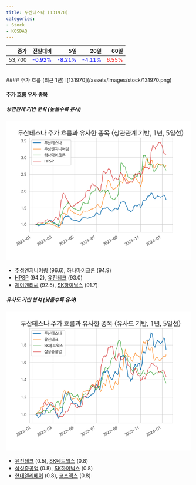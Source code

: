 ```yaml
---
title: 두산테스나 (131970)
categories:
- Stock
- KOSDAQ
---
```


|종가|전일대비|5일|20일|60일|
|---:|-------:|--:|---:|---:|
|53,700|<span style="color: blue">-0.92%</span>|<span style="color: blue">-8.21%</span>|<span style="color: blue">-4.11%</span>|<span style="color: red">6.55%</span>|

<!-- more -->
<br>
#### 주가 흐름 (최근 1년)
![131970](/assets/images/stock/131970.png)


#### 주가 흐름 유사 종목


##### 상관관계 기반 분석 (높을수록 유사)
![131970](/assets/images/stock/131970_corr.png)
- [주성엔지니어링](/036930/) (96.6), [하나마이크론](/067310/) (94.9)
- [HPSP](/403870/) (94.2), [유진테크](/084370/) (93.0)
- [제이앤티씨](/204270/) (92.5), [SK하이닉스](/000660/) (91.7)


##### 유사도 기반 분석 (낮을수록 유사)	
![131970](/assets/images/stock/131970_sim.png)
- [유진테크](/084370/) (0.5), [SK네트웍스](/001740/) (0.8)
- [삼성중공업](/010140/) (0.8), [SK하이닉스](/000660/) (0.8)
- [현대엘리베이](/017800/) (0.8), [코스맥스](/192820/) (0.8)